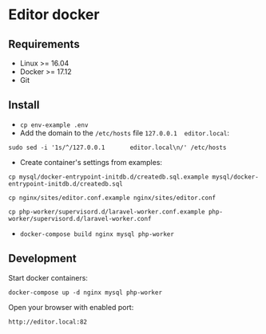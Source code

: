 # Editor docker

## Requirements

- Linux >= 16.04
- Docker >= 17.12
- Git

## Install

- `cp env-example .env`
- Add the domain to the `/etc/hosts` file
`127.0.0.1  editor.local`:
```
sudo sed -i '1s/^/127.0.0.1       editor.local\n/' /etc/hosts
```

- Create container's settings from examples:

```
cp mysql/docker-entrypoint-initdb.d/createdb.sql.example mysql/docker-entrypoint-initdb.d/createdb.sql
```
```
cp nginx/sites/editor.conf.example nginx/sites/editor.conf
```
```
cp php-worker/supervisord.d/laravel-worker.conf.example php-worker/supervisord.d/laravel-worker.conf
```
- `docker-compose build nginx mysql php-worker`

## Development

Start docker containers:

`docker-compose up -d nginx mysql php-worker`

Open your browser with enabled port:

`http://editor.local:82`